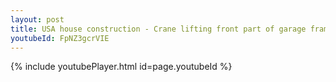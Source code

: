 ```yaml
---
layout: post
title: USA house construction - Crane lifting front part of garage frame whatsapp status
youtubeId: FpNZ3gcrVIE
---
```


{% include youtubePlayer.html id=page.youtubeId %}
